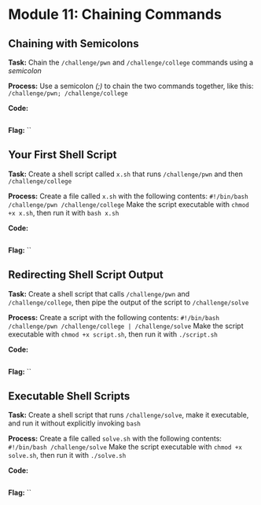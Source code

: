 # Module 11: Chaining Commands
## Chaining with Semicolons

**Task:** Chain the `/challenge/pwn` and `/challenge/college` commands using a _semicolon_

**Process:** Use a semicolon _(;)_ to chain the two commands together, like this: `/challenge/pwn; /challenge/college`

**Code:**</br>
```bash

```


**Flag:** ``
</br>

## Your First Shell Script

**Task:** Create a shell script called `x.sh` that runs `/challenge/pwn` and then `/challenge/college`

**Process:** Create a file called `x.sh` with the following contents: `#!/bin/bash /challenge/pwn /challenge/college` Make the script executable with `chmod +x x.sh`, then run it with `bash x.sh`

**Code:**</br>
```bash

```


**Flag:** ``
</br>

## Redirecting Shell Script Output

**Task:** Create a shell script that calls `/challenge/pwn` and `/challenge/college`, then pipe the output of the script to `/challenge/solve`

**Process:** Create a script with the following contents: `#!/bin/bash /challenge/pwn /challenge/college | /challenge/solve` Make the script executable with `chmod +x script.sh`, then run it with `./script.sh`



**Code:**</br>
```bash

```


**Flag:** ``
</br>

## Executable Shell Scripts

**Task:** Create a shell script that runs `/challenge/solve`, make it executable, and run it without explicitly invoking `bash`

**Process:** Create a file called `solve.sh` with the following contents: `#!/bin/bash /challenge/solve` Make the script executable with `chmod +x solve.sh`, then run it with `./solve.sh`

**Code:**</br>
```bash

```


**Flag:** ``
</br>
